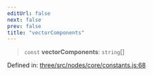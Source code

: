 ```yaml
---
editUrl: false
next: false
prev: false
title: "vectorComponents"
---
```


> `const` **vectorComponents**: `string`[]

Defined in: [three/src/nodes/core/constants.js:68](https://github.com/DefinitelyMaybe/three-i18n/blob/fa57b79433d1c349ffb23a78727299c8d4190136/three/src/nodes/core/constants.js#L68)

